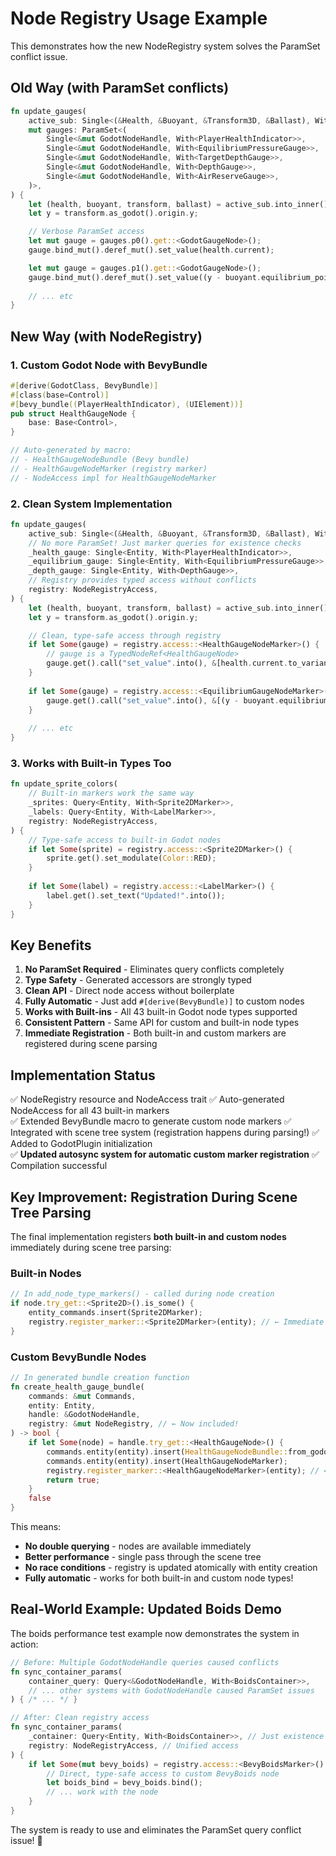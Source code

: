 # Node Registry Usage Example

This demonstrates how the new NodeRegistry system solves the ParamSet conflict issue.

## Old Way (with ParamSet conflicts)

```rust
fn update_gauges(
    active_sub: Single<(&Health, &Buoyant, &Transform3D, &Ballast), With<PlayerControlled>>,
    mut gauges: ParamSet<(
        Single<&mut GodotNodeHandle, With<PlayerHealthIndicator>>,
        Single<&mut GodotNodeHandle, With<EquilibriumPressureGauge>>,
        Single<&mut GodotNodeHandle, With<TargetDepthGauge>>,
        Single<&mut GodotNodeHandle, With<DepthGauge>>,
        Single<&mut GodotNodeHandle, With<AirReserveGauge>>,
    )>,
) {
    let (health, buoyant, transform, ballast) = active_sub.into_inner();
    let y = transform.as_godot().origin.y;

    // Verbose ParamSet access
    let mut gauge = gauges.p0().get::<GodotGaugeNode>();
    gauge.bind_mut().deref_mut().set_value(health.current);

    let mut gauge = gauges.p1().get::<GodotGaugeNode>();
    gauge.bind_mut().deref_mut().set_value((y - buoyant.equilibrium_point) / 10.0);
    
    // ... etc
}
```

## New Way (with NodeRegistry)

### 1. Custom Godot Node with BevyBundle

```rust
#[derive(GodotClass, BevyBundle)]
#[class(base=Control)]
#[bevy_bundle((PlayerHealthIndicator), (UIElement))]
pub struct HealthGaugeNode {
    base: Base<Control>,
}

// Auto-generated by macro:
// - HealthGaugeNodeBundle (Bevy bundle)
// - HealthGaugeNodeMarker (registry marker)
// - NodeAccess impl for HealthGaugeNodeMarker
```

### 2. Clean System Implementation

```rust
fn update_gauges(
    active_sub: Single<(&Health, &Buoyant, &Transform3D, &Ballast), With<PlayerControlled>>,
    // No more ParamSet! Just marker queries for existence checks
    _health_gauge: Single<Entity, With<PlayerHealthIndicator>>,
    _equilibrium_gauge: Single<Entity, With<EquilibriumPressureGauge>>,
    _depth_gauge: Single<Entity, With<DepthGauge>>,
    // Registry provides typed access without conflicts
    registry: NodeRegistryAccess,
) {
    let (health, buoyant, transform, ballast) = active_sub.into_inner();
    let y = transform.as_godot().origin.y;

    // Clean, type-safe access through registry
    if let Some(gauge) = registry.access::<HealthGaugeNodeMarker>() {
        // gauge is a TypedNodeRef<HealthGaugeNode>
        gauge.get().call("set_value".into(), &[health.current.to_variant()]);
    }
    
    if let Some(gauge) = registry.access::<EquilibriumGaugeNodeMarker>() {
        gauge.get().call("set_value".into(), &[(y - buoyant.equilibrium_point / 10.0).to_variant()]);
    }
    
    // ... etc
}
```

### 3. Works with Built-in Types Too

```rust
fn update_sprite_colors(
    // Built-in markers work the same way
    _sprites: Query<Entity, With<Sprite2DMarker>>,
    _labels: Query<Entity, With<LabelMarker>>, 
    registry: NodeRegistryAccess,
) {
    // Type-safe access to built-in Godot nodes
    if let Some(sprite) = registry.access::<Sprite2DMarker>() {
        sprite.get().set_modulate(Color::RED);
    }
    
    if let Some(label) = registry.access::<LabelMarker>() {
        label.get().set_text("Updated!".into());
    }
}
```

## Key Benefits

1. **No ParamSet Required** - Eliminates query conflicts completely
2. **Type Safety** - Generated accessors are strongly typed  
3. **Clean API** - Direct node access without boilerplate
4. **Fully Automatic** - Just add `#[derive(BevyBundle)]` to custom nodes
5. **Works with Built-ins** - All 43 built-in Godot node types supported
6. **Consistent Pattern** - Same API for custom and built-in node types
7. **Immediate Registration** - Both built-in and custom markers are registered during scene parsing

## Implementation Status

✅ NodeRegistry resource and NodeAccess trait
✅ Auto-generated NodeAccess for all 43 built-in markers  
✅ Extended BevyBundle macro to generate custom node markers
✅ Integrated with scene tree system (registration happens during parsing!)
✅ Added to GodotPlugin initialization  
✅ **Updated autosync system for automatic custom marker registration**
✅ Compilation successful

## Key Improvement: Registration During Scene Tree Parsing

The final implementation registers **both built-in and custom nodes** immediately during scene tree parsing:

### Built-in Nodes
```rust
// In add_node_type_markers() - called during node creation
if node.try_get::<Sprite2D>().is_some() {
    entity_commands.insert(Sprite2DMarker);
    registry.register_marker::<Sprite2DMarker>(entity); // ← Immediate registration!
}
```

### Custom BevyBundle Nodes  
```rust
// In generated bundle creation function
fn create_health_gauge_bundle(
    commands: &mut Commands,
    entity: Entity, 
    handle: &GodotNodeHandle,
    registry: &mut NodeRegistry, // ← Now included!
) -> bool {
    if let Some(node) = handle.try_get::<HealthGaugeNode>() {
        commands.entity(entity).insert(HealthGaugeNodeBundle::from_godot_node(&node));
        commands.entity(entity).insert(HealthGaugeNodeMarker);
        registry.register_marker::<HealthGaugeNodeMarker>(entity); // ← Automatic!
        return true;
    }
    false
}
```

This means:
- **No double querying** - nodes are available immediately
- **Better performance** - single pass through the scene tree  
- **No race conditions** - registry is updated atomically with entity creation
- **Fully automatic** - works for both built-in and custom node types!

## Real-World Example: Updated Boids Demo

The boids performance test example now demonstrates the system in action:

```rust
// Before: Multiple GodotNodeHandle queries caused conflicts
fn sync_container_params(
    container_query: Query<&GodotNodeHandle, With<BoidsContainer>>,
    // ... other systems with GodotNodeHandle caused ParamSet issues
) { /* ... */ }

// After: Clean registry access
fn sync_container_params(
    _container: Query<Entity, With<BoidsContainer>>, // Just existence check
    registry: NodeRegistryAccess, // Unified access
) {
    if let Some(mut bevy_boids) = registry.access::<BevyBoidsMarker>() {
        // Direct, type-safe access to custom BevyBoids node
        let boids_bind = bevy_boids.bind();
        // ... work with the node
    }
}
```

The system is ready to use and eliminates the ParamSet query conflict issue! 🎉